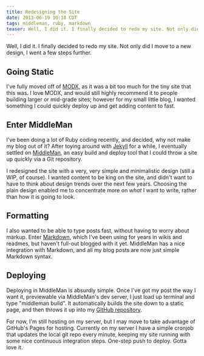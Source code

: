 ```yaml
---
title: Redesigning the Site
date: 2013-06-19 10:18 CDT
tags: middleman, ruby, markdown
teaser: Well, I did it. I finally decided to redo my site. Not only did I move to a new design, I went a few steps further.
---
```


Well, I did it. I finally decided to redo my site. Not only did I move to a new design, I went a few steps further.

## Going Static

I've fully moved off of [MODX](http://modx.com/), as it was a bit too much for the tiny site that this was. I love MODX,
and would still highly recommend it to people building larger or mid-grade sites; however for my small little blog, I
wanted something I could quickly deploy up and get adding content to fast.

## Enter MiddleMan

I've been doing a lot of Ruby coding recently, and decided, why not make my blog out of it? After toying around with
[Jekyll](http://jekyllrb.com/) for a while, I eventually settled on [MiddleMan](http://middlemanapp.com/), an easy build
and deploy tool that I could throw a site up quickly via a Git repository.

I redesigned the site with a very, very simple and minimalistic design (still a WIP, of course). I wanted content to be
king on the site, and didn't want to have to think about design trends over the next few years. Choosing the plain
design enabled me to concentrate more on *what* I want to write, rather than how it is going to look.

## Formatting

I also wanted to be able to type posts fast, without having to worry about markup. Enter [Markdown](http://daringfireball.net/projects/markdown/),
which I've been using for years in wikis and readmes, but haven't full-out blogged with it yet. MiddleMan has a nice
integration with Markdown, and all my blog posts are now just simple Markdown syntax.

## Deploying

Deploying in MiddleMan is absurdly simple. Once I've got my post the way I want it, previewable via MiddleMan's dev
server, I just load up terminal and type "middleman build". It automatically builds the site down to a static page, and
then throws it up into my [GitHub repository](https://github.com/splittingred/splittingred.github.com).

For now, I'm still hosting on my server, but I may move to take advantage of GitHub's Pages for hosting. Currently
on my server I have a simple cronjob that updates the local git repo every minute, keeping my site running with some
nice continuous integration steps. One-step push to deploy. Gotta love it.